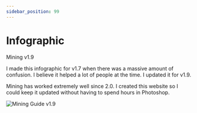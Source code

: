 ```yaml
---
sidebar_position: 99
---
```


# Infographic

Mining v1.9

I made this infographic for v1.7 when there was a massive amount of confusion.  I believe it helped a lot of people at the time.  I updated it for v1.9.  

Mining has worked extremely well since 2.0.  I created this website so I could keep it updated without having to spend hours in Photoshop.

![Mining Guide v1.9](./img/PondGuide1.9.png)
